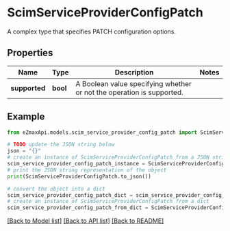 # ScimServiceProviderConfigPatch

A complex type that specifies PATCH configuration options.

## Properties

Name | Type | Description | Notes
------------ | ------------- | ------------- | -------------
**supported** | **bool** | A Boolean value specifying whether or not the operation is supported. | 

## Example

```python
from eZmaxApi.models.scim_service_provider_config_patch import ScimServiceProviderConfigPatch

# TODO update the JSON string below
json = "{}"
# create an instance of ScimServiceProviderConfigPatch from a JSON string
scim_service_provider_config_patch_instance = ScimServiceProviderConfigPatch.from_json(json)
# print the JSON string representation of the object
print(ScimServiceProviderConfigPatch.to_json())

# convert the object into a dict
scim_service_provider_config_patch_dict = scim_service_provider_config_patch_instance.to_dict()
# create an instance of ScimServiceProviderConfigPatch from a dict
scim_service_provider_config_patch_from_dict = ScimServiceProviderConfigPatch.from_dict(scim_service_provider_config_patch_dict)
```
[[Back to Model list]](../README.md#documentation-for-models) [[Back to API list]](../README.md#documentation-for-api-endpoints) [[Back to README]](../README.md)


